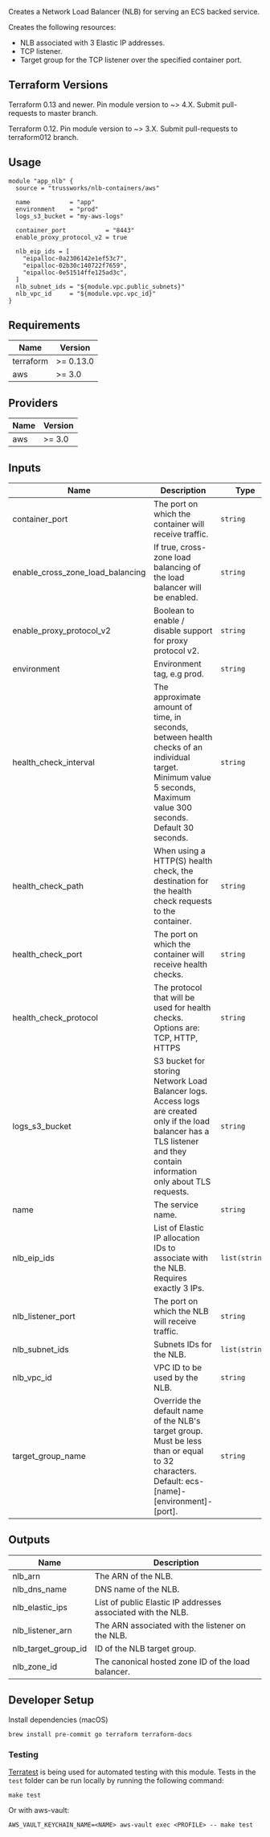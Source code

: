 Creates a Network Load Balancer (NLB) for serving an ECS backed service.

Creates the following resources:

* NLB associated with 3 Elastic IP addresses.
* TCP listener.
* Target group for the TCP listener over the specified container port.

## Terraform Versions

Terraform 0.13 and newer. Pin module version to ~> 4.X. Submit pull-requests to master branch.

Terraform 0.12. Pin module version to ~> 3.X. Submit pull-requests to terraform012 branch.


## Usage

```hcl
module "app_nlb" {
  source = "trussworks/nlb-containers/aws"

  name           = "app"
  environment    = "prod"
  logs_s3_bucket = "my-aws-logs"

  container_port           = "8443"
  enable_proxy_protocol_v2 = true

  nlb_eip_ids = [
    "eipalloc-0a2306142e1ef53c7",
    "eipalloc-02b30c140722f7659",
    "eipalloc-0e51514ffe125ad3c",
  ]
  nlb_subnet_ids = "${module.vpc.public_subnets}"
  nlb_vpc_id     = "${module.vpc.vpc_id}"
}
```

<!-- BEGINNING OF PRE-COMMIT-TERRAFORM DOCS HOOK -->
## Requirements

| Name | Version |
|------|---------|
| terraform | >= 0.13.0 |
| aws | >= 3.0 |

## Providers

| Name | Version |
|------|---------|
| aws | >= 3.0 |

## Inputs

| Name | Description | Type | Default | Required |
|------|-------------|------|---------|:--------:|
| container\_port | The port on which the container will receive traffic. | `string` | `443` | no |
| enable\_cross\_zone\_load\_balancing | If true, cross-zone load balancing of the load balancer will be enabled. | `string` | `true` | no |
| enable\_proxy\_protocol\_v2 | Boolean to enable / disable support for proxy protocol v2. | `string` | `"true"` | no |
| environment | Environment tag, e.g prod. | `string` | n/a | yes |
| health\_check\_interval | The approximate amount of time, in seconds, between health checks of an individual target. Minimum value 5 seconds, Maximum value 300 seconds. Default 30 seconds. | `string` | `30` | no |
| health\_check\_path | When using a HTTP(S) health check, the destination for the health check requests to the container. | `string` | `"/"` | no |
| health\_check\_port | The port on which the container will receive health checks. | `string` | `443` | no |
| health\_check\_protocol | The protocol that will be used for health checks.  Options are: TCP, HTTP, HTTPS | `string` | `"TCP"` | no |
| logs\_s3\_bucket | S3 bucket for storing Network Load Balancer logs.  Access logs are created only if the load balancer has a TLS listener and they contain information only about TLS requests. | `string` | n/a | yes |
| name | The service name. | `string` | n/a | yes |
| nlb\_eip\_ids | List of Elastic IP allocation IDs to associate with the NLB. Requires exactly 3 IPs. | `list(string)` | n/a | yes |
| nlb\_listener\_port | The port on which the NLB will receive traffic. | `string` | `"443"` | no |
| nlb\_subnet\_ids | Subnets IDs for the NLB. | `list(string)` | n/a | yes |
| nlb\_vpc\_id | VPC ID to be used by the NLB. | `string` | n/a | yes |
| target\_group\_name | Override the default name of the NLB's target group. Must be less than or equal to 32 characters. Default: ecs-[name]-[environment]-[port]. | `string` | `""` | no |

## Outputs

| Name | Description |
|------|-------------|
| nlb\_arn | The ARN of the NLB. |
| nlb\_dns\_name | DNS name of the NLB. |
| nlb\_elastic\_ips | List of public Elastic IP addresses associated with the NLB. |
| nlb\_listener\_arn | The ARN associated with the listener on the NLB. |
| nlb\_target\_group\_id | ID of the NLB target group. |
| nlb\_zone\_id | The canonical hosted zone ID of the load balancer. |

<!-- END OF PRE-COMMIT-TERRAFORM DOCS HOOK -->

## Developer Setup

Install dependencies (macOS)

```shell
brew install pre-commit go terraform terraform-docs
```

### Testing

[Terratest](https://github.com/gruntwork-io/terratest) is being used for
automated testing with this module. Tests in the `test` folder can be run
locally by running the following command:

```text
make test
```

Or with aws-vault:

```text
AWS_VAULT_KEYCHAIN_NAME=<NAME> aws-vault exec <PROFILE> -- make test
```
